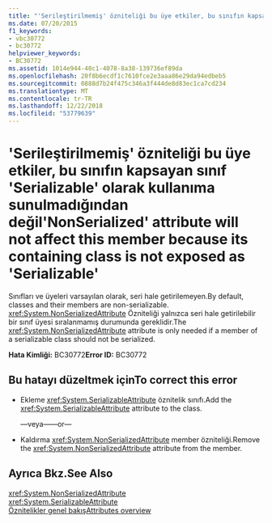 ```yaml
---
title: "'Serileştirilmemiş' özniteliği bu üye etkiler, bu sınıfın kapsayan sınıf 'Serializable' olarak kullanıma sunulmadığından değil"
ms.date: 07/20/2015
f1_keywords:
- vbc30772
- bc30772
helpviewer_keywords:
- BC30772
ms.assetid: 1014e944-40c1-4078-8a38-139736ef89da
ms.openlocfilehash: 20f8b6ecdf1c7610fce2e3aaa86e29da94edbeb5
ms.sourcegitcommit: 0888d7b24f475c346a3f444de8d83ec1ca7cd234
ms.translationtype: MT
ms.contentlocale: tr-TR
ms.lasthandoff: 12/22/2018
ms.locfileid: "53779639"
---
```

# <a name="nonserialized-attribute-will-not-affect-this-member-because-its-containing-class-is-not-exposed-as-serializable"></a><span data-ttu-id="7246f-102">'Serileştirilmemiş' özniteliği bu üye etkiler, bu sınıfın kapsayan sınıf 'Serializable' olarak kullanıma sunulmadığından değil</span><span class="sxs-lookup"><span data-stu-id="7246f-102">'NonSerialized' attribute will not affect this member because its containing class is not exposed as 'Serializable'</span></span>
<span data-ttu-id="7246f-103">Sınıfları ve üyeleri varsayılan olarak, seri hale getirilemeyen.</span><span class="sxs-lookup"><span data-stu-id="7246f-103">By default, classes and their members are non-serializable.</span></span> <span data-ttu-id="7246f-104"><xref:System.NonSerializedAttribute> Özniteliği yalnızca seri hale getirilebilir bir sınıf üyesi sıralanmamış durumunda gereklidir.</span><span class="sxs-lookup"><span data-stu-id="7246f-104">The <xref:System.NonSerializedAttribute> attribute is only needed if a member of a serializable class should not be serialized.</span></span>  
  
 <span data-ttu-id="7246f-105">**Hata Kimliği:** BC30772</span><span class="sxs-lookup"><span data-stu-id="7246f-105">**Error ID:** BC30772</span></span>  
  
## <a name="to-correct-this-error"></a><span data-ttu-id="7246f-106">Bu hatayı düzeltmek için</span><span class="sxs-lookup"><span data-stu-id="7246f-106">To correct this error</span></span>  
  
-   <span data-ttu-id="7246f-107">Ekleme <xref:System.SerializableAttribute> öznitelik sınıfı.</span><span class="sxs-lookup"><span data-stu-id="7246f-107">Add the <xref:System.SerializableAttribute> attribute to the class.</span></span>  
  
     <span data-ttu-id="7246f-108">—veya—</span><span class="sxs-lookup"><span data-stu-id="7246f-108">—or—</span></span>  
  
-   <span data-ttu-id="7246f-109">Kaldırma <xref:System.NonSerializedAttribute> member özniteliği.</span><span class="sxs-lookup"><span data-stu-id="7246f-109">Remove the <xref:System.NonSerializedAttribute> attribute from the member.</span></span>  
  
## <a name="see-also"></a><span data-ttu-id="7246f-110">Ayrıca Bkz.</span><span class="sxs-lookup"><span data-stu-id="7246f-110">See Also</span></span>  
 <xref:System.NonSerializedAttribute>  
 <xref:System.SerializableAttribute>  
 [<span data-ttu-id="7246f-111">Öznitelikler genel bakış</span><span class="sxs-lookup"><span data-stu-id="7246f-111">Attributes overview</span></span>](~/docs/visual-basic/programming-guide/concepts/attributes/index.md)
